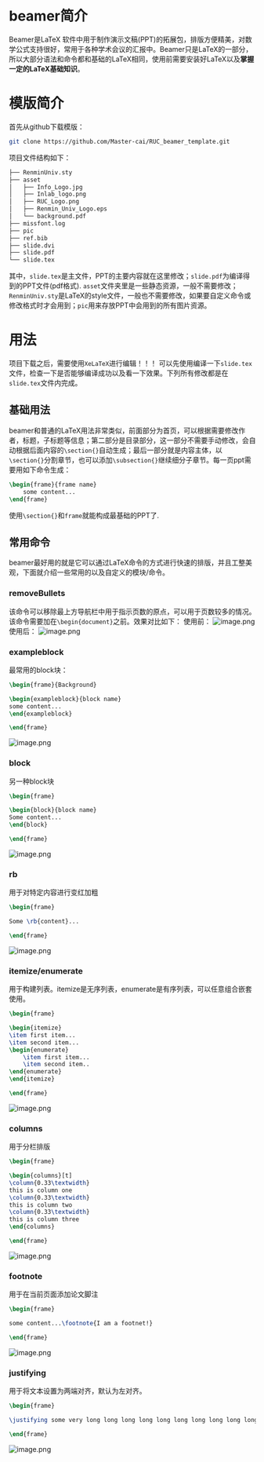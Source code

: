 # beamer简介
Beamer是LaTeX 软件中用于制作演示文稿(PPT)的拓展包，排版方便精美，对数学公式支持很好，常用于各种学术会议的汇报中。Beamer只是LaTeX的一部分，所以大部分语法和命令都和基础的LaTeX相同，使用前需要安装好LaTeX以及**掌握一定的LaTeX基础知识**。
# 模版简介
首先从github下载模版：
```bash
git clone https://github.com/Master-cai/RUC_beamer_template.git
```
项目文件结构如下：
```bash
├── RenminUniv.sty
├── asset
│   ├── Info_Logo.jpg
│   ├── Inlab_logo.png
│   ├── RUC_Logo.png
│   ├── Renmin_Univ_Logo.eps
│   └── background.pdf
├── missfont.log
├── pic
├── ref.bib
├── slide.dvi
├── slide.pdf
└── slide.tex
```
其中，`slide.tex`是主文件，PPT的主要内容就在这里修改；`slide.pdf`为编译得到的PPT文件(pdf格式). 
`asset`文件夹里是一些静态资源，一般不需要修改；`RenminUniv.sty`是LaTeX的style文件，一般也不需要修改，如果要自定义命令或修改格式时才会用到；`pic`用来存放PPT中会用到的所有图片资源。

# 用法

项目下载之后，需要使用`XeLaTeX`进行编辑！！！
可以先使用编译一下`slide.tex`文件，检查一下是否能够编译成功以及看一下效果。下列所有修改都是在`slide.tex`文件内完成。

## 基础用法

beamer和普通的LaTeX用法非常类似，前面部分为首页，可以根据需要修改作者，标题，子标题等信息；第二部分是目录部分，这一部分不需要手动修改，会自动根据后面内容的`\section{}`自动生成；最后一部分就是内容主体，以`\section{}`分割章节，也可以添加`\subsection{}`继续细分子章节。每一页ppt需要用如下命令生成：
```latex
\begin{frame}{frame name}
	some content...
\end{frame}
```
使用`\section{}`和`frame`就能构成最基础的PPT了.
## 常用命令
beamer最好用的就是它可以通过LaTeX命令的方式进行快速的排版，并且工整美观，下面就介绍一些常用的以及自定义的模块/命令。
### removeBullets

该命令可以移除最上方导航栏中用于指示页数的原点，可以用于页数较多的情况。该命令需要加在`\begin{document}`之前。效果对比如下：
使用前：
![image.png](https://cdn.nlark.com/yuque/0/2023/png/453013/1673168377877-7ee863a5-959c-44c1-8b97-8d64b66a3060.png#averageHue=%234b1c21&clientId=ua4f4c9a4-2492-4&crop=0&crop=0&crop=1&crop=1&from=paste&height=51&id=uf88fe05b&margin=%5Bobject%20Object%5D&name=image.png&originHeight=102&originWidth=2876&originalType=binary&ratio=1&rotation=0&showTitle=false&size=116183&status=done&style=none&taskId=ue653c268-cd65-40b0-9494-f9909a6c279&title=&width=1438)
使用后：
![image.png](https://cdn.nlark.com/yuque/0/2023/png/453013/1673168476544-ed9a51b5-c518-4ec6-9f2e-4db184e6740d.png#averageHue=%23b9a7a8&clientId=ua4f4c9a4-2492-4&crop=0&crop=0&crop=1&crop=1&from=paste&height=51&id=uc995467a&margin=%5Bobject%20Object%5D&name=image.png&originHeight=102&originWidth=2876&originalType=binary&ratio=1&rotation=0&showTitle=false&size=34233&status=done&style=none&taskId=u866d4fc6-6afa-49d5-816b-72c504f4a9d&title=&width=1438)

### exampleblock
最常用的block块：
```latex
\begin{frame}{Background}

\begin{exampleblock}{block name}
some content...
\end{exampleblock}

\end{frame}
```
![image.png](https://cdn.nlark.com/yuque/0/2023/png/453013/1673168693891-d1a2cbf3-315a-4389-a125-c1fce5500e54.png#averageHue=%23fdfdfd&clientId=ua4f4c9a4-2492-4&crop=0&crop=0&crop=1&crop=1&from=paste&height=349&id=uf1ee63da&margin=%5Bobject%20Object%5D&name=image.png&originHeight=698&originWidth=1459&originalType=binary&ratio=1&rotation=0&showTitle=false&size=170770&status=done&style=none&taskId=u0059b58f-00de-4fb6-95c6-0a95f783f4e&title=&width=729.5)
### block
另一种block块
```latex
\begin{frame}

\begin{block}{block name}
Some content...
\end{block}

\end{frame}
```
![image.png](https://cdn.nlark.com/yuque/0/2023/png/453013/1673178669183-7e866524-baa3-44d8-b09b-306d9bb64a63.png#averageHue=%23d5ac3b&clientId=ua4f4c9a4-2492-4&crop=0&crop=0&crop=1&crop=1&from=paste&height=750&id=ub8516e13&margin=%5Bobject%20Object%5D&name=image.png&originHeight=1500&originWidth=2878&originalType=binary&ratio=1&rotation=0&showTitle=false&size=572894&status=done&style=none&taskId=u0855602f-397c-4800-943b-d83072435ef&title=&width=1439)
### rb
用于对特定内容进行变红加粗
```latex
\begin{frame}

Some \rb{content}...

\end{frame}
```
![image.png](https://cdn.nlark.com/yuque/0/2023/png/453013/1673178764417-0df509c6-c261-466b-9e6b-7d076e414108.png#averageHue=%23fdfdfd&clientId=ua4f4c9a4-2492-4&crop=0&crop=0&crop=1&crop=1&from=paste&height=750&id=u83b76334&margin=%5Bobject%20Object%5D&name=image.png&originHeight=1500&originWidth=2878&originalType=binary&ratio=1&rotation=0&showTitle=false&size=598855&status=done&style=none&taskId=u7b6e6977-1b3b-4891-9fd4-cb6116329c1&title=&width=1439)
### itemize/enumerate
用于构建列表。itemize是无序列表，enumerate是有序列表，可以任意组合嵌套使用。
```latex
\begin{frame}

\begin{itemize}
\item first item...
\item second item...
\begin{enumerate}
	\item first item...
	\item second item..
\end{enumerate}
\end{itemize}

\end{frame}
```
![image.png](https://cdn.nlark.com/yuque/0/2023/png/453013/1673184067220-016fe315-678a-4117-9499-7bdb0b23ef63.png#averageHue=%23fcfcfc&clientId=ua4f4c9a4-2492-4&crop=0&crop=0&crop=1&crop=1&from=paste&height=750&id=u7a75a678&margin=%5Bobject%20Object%5D&name=image.png&originHeight=1500&originWidth=2878&originalType=binary&ratio=1&rotation=0&showTitle=false&size=631800&status=done&style=none&taskId=ud1f864b2-1b86-4d25-96ab-1c5d87d3460&title=&width=1439)
### columns
用于分栏排版
```latex
\begin{frame}

\begin{columns}[t]
\column{0.33\textwidth}
this is column one
\column{0.33\textwidth}
this is column two
\column{0.33\textwidth}
this is column three
\end{columns}

\end{frame}
```
![image.png](https://cdn.nlark.com/yuque/0/2023/png/453013/1673184691768-dabb7b8b-8d99-4ab9-a2ce-3720b95ebfd4.png#averageHue=%23fcfcfc&clientId=ua4f4c9a4-2492-4&crop=0&crop=0&crop=1&crop=1&from=paste&height=750&id=u3b264a45&margin=%5Bobject%20Object%5D&name=image.png&originHeight=1500&originWidth=2878&originalType=binary&ratio=1&rotation=0&showTitle=false&size=604451&status=done&style=none&taskId=uce3a0340-33f6-4e51-acbe-a2c407f9289&title=&width=1439)
### footnote
用于在当前页面添加论文脚注
```latex
\begin{frame}

some content...\footnote{I am a footnet!}

\end{frame}
```
![image.png](https://cdn.nlark.com/yuque/0/2023/png/453013/1673185277587-93bb4de5-47f2-4afc-971f-e6db6341b843.png#averageHue=%23fdfdfd&clientId=ua4f4c9a4-2492-4&crop=0&crop=0&crop=1&crop=1&from=paste&height=750&id=u7b2f8712&margin=%5Bobject%20Object%5D&name=image.png&originHeight=1500&originWidth=2878&originalType=binary&ratio=1&rotation=0&showTitle=false&size=604332&status=done&style=none&taskId=uf5d55f90-a2e9-4adb-8eff-8da1aee53d3&title=&width=1439)
### justifying
用于将文本设置为两端对齐，默认为左对齐。
```latex
\begin{frame}

\justifying some very long long long long long long long long long long long long long long long long long long long long long long long long long long content...

\end{frame}
```
![image.png](https://cdn.nlark.com/yuque/0/2023/png/453013/1673185414762-5c809488-53fb-44c5-862d-f19d7f30de34.png#averageHue=%23faf9f9&clientId=ua4f4c9a4-2492-4&crop=0&crop=0&crop=1&crop=1&from=paste&height=750&id=uc44444ea&margin=%5Bobject%20Object%5D&name=image.png&originHeight=1500&originWidth=2878&originalType=binary&ratio=1&rotation=0&showTitle=false&size=621385&status=done&style=none&taskId=u173e1c14-8131-4341-93c1-4c031e441d6&title=&width=1439)
